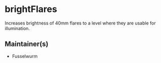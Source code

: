 # brightFlares

Increases brightness of 40mm flares to a level where they are usable for illumination.

## Maintainer(s)

* Fusselwurm

